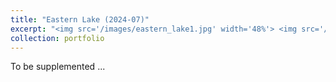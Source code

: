 ```yaml
---
title: "Eastern Lake (2024-07)"
excerpt: "<img src='/images/eastern_lake1.jpg' width='48%'> <img src='/images/eastern_lake2.jpg' width='48%'>"
collection: portfolio
---
```


To be supplemented ...
